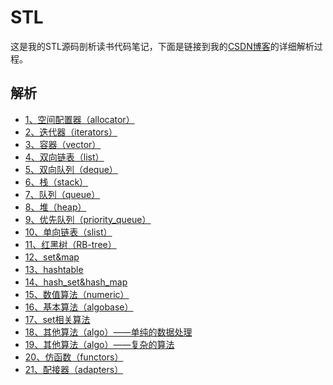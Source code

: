 # STL
这是我的STL源码剖析读书代码笔记，下面是链接到我的[CSDN博客](https://blog.csdn.net/revendell/category_10557738.html)的详细解析过程。
## 解析
- [1、空间配置器（allocator）](https://blog.csdn.net/Revendell/article/details/109549802)<br>
- [2、迭代器（iterators）](https://blog.csdn.net/Revendell/article/details/109564051)<br>
- [3、容器（vector）](https://blog.csdn.net/Revendell/article/details/109587533)<br>
- [4、双向链表（list）](https://blog.csdn.net/Revendell/article/details/109609380)<br>
- [5、双向队列（deque）](https://blog.csdn.net/Revendell/article/details/109750725)<br>
- [6、栈（stack）](https://blog.csdn.net/Revendell/article/details/109786075)<br>
- [7、队列（queue）](https://blog.csdn.net/Revendell/article/details/109786409)<br>
- [8、堆（heap）](https://blog.csdn.net/Revendell/article/details/109787678)<br>
- [9、优先队列（priority_queue）](https://blog.csdn.net/Revendell/article/details/109791863)<br>
- [10、单向链表（slist）](https://blog.csdn.net/Revendell/article/details/109792340)<br>
- [11、红黑树（RB-tree）](https://blog.csdn.net/Revendell/article/details/109962977)<br>
- [12、set&map](https://blog.csdn.net/Revendell/article/details/110008886)<br>
- [13、hashtable](https://blog.csdn.net/Revendell/article/details/110009858)<br>
- [14、hash_set&hash_map](https://blog.csdn.net/Revendell/article/details/110100667)<br>
- [15、数值算法（numeric）](https://blog.csdn.net/Revendell/article/details/110148346)<br>
- [16、基本算法（algobase）](https://blog.csdn.net/Revendell/article/details/110150544)<br>
- [17、set相关算法](https://blog.csdn.net/Revendell/article/details/110203524)<br>
- [18、其他算法（algo）——单纯的数据处理](https://blog.csdn.net/Revendell/article/details/110249699)<br>
- [19、其他算法（algo）——复杂的算法](https://blog.csdn.net/Revendell/article/details/110680915)<br>
- [20、仿函数（functors）](https://blog.csdn.net/Revendell/article/details/110737750)<br>
- [21、配接器（adapters）](https://blog.csdn.net/Revendell/article/details/110744041)<br>
